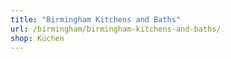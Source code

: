 ```yaml
---
title: "Birmingham Kitchens and Baths"
url: /birmingham/birmingham-kitchens-and-baths/
shop: Küchen
---
```

